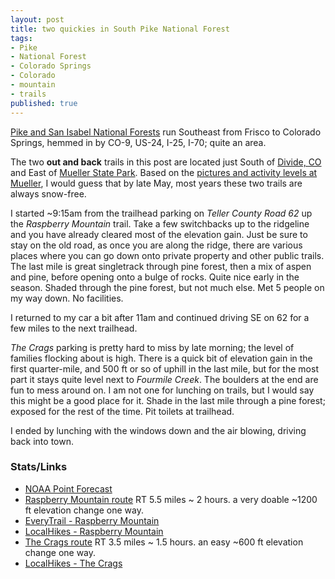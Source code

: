 ```yaml
---
layout: post
title: two quickies in South Pike National Forest
tags:
- Pike
- National Forest
- Colorado Springs
- Colorado
- mountain
- trails
published: true
---
```

[Pike and San Isabel National Forests](http://www.fs.usda.gov/psicc/)
run Southeast from Frisco to Colorado Springs, hemmed in by CO-9, US-24, I-25, I-70;
quite an area.

The two __out and back__ trails in this post are located just South of
[Divide, CO](http://en.wikipedia.org/wiki/Divide,_Colorado)
and East of [Mueller State Park](http://cpw.state.co.us/placestogo/parks/Mueller).
Based on the [pictures and activity levels at Mueller](https://twitter.com/search?q=Mueller%20State%20Park),
I would guess that by late May, most years these two trails are always snow-free.

I started ~9:15am from the trailhead parking on _Teller County Road 62_ up the
_Raspberry Mountain_ trail. Take a few switchbacks up to the ridgeline and you have
already cleared most of the elevation gain. Just be sure to stay on the old road,
as once you are along the ridge, there are various places where you can go down
onto private property and other public trails. The last mile is great singletrack
through pine forest, then a mix of aspen and pine, before opening onto a bulge
of rocks. Quite nice early in the season. Shaded through the pine forest, but
not much else. Met 5 people on my way down. No facilities.

I returned to my car a bit after 11am and continued driving SE on 62 for a few
miles to the next trailhead.

_The Crags_ parking is pretty hard to miss by late morning; the level of
families flocking about is high. There is a quick bit of elevation gain in the
first quarter-mile, and 500 ft or so of uphill in the last mile, but for the
most part it stays quite level next to _Fourmile Creek_. The boulders at the
end are fun to mess around on. I am not one for lunching on trails, but I would
say this might be a good place for it. Shade in the last mile through a pine
forest; exposed for the rest of the time. Pit toilets at trailhead.

I ended by lunching with the windows down and the air blowing, driving back
into town.

### Stats/Links
- [NOAA Point Forecast](http://forecast.weather.gov/MapClick.php?lat=38.8937269&lon=-105.1056901)
- [Raspberry Mountain route](https://mapsengine.google.com/map/edit?mid=zj2fwvSxaNFw.kDLTkkbXG7iI)
RT 5.5 miles ~ 2 hours. a very doable ~1200 ft elevation change one way.
- [EveryTrail - Raspberry Mountain](http://www.everytrail.com/guide/raspberry-mountain)
- [LocalHikes - Raspberry Mountain](http://www.localhikes.com/HikeData.asp?DispType=0&ActiveHike=45&GetHikesStateID=1&ID=5519)
- [The Crags route](https://mapsengine.google.com/map/edit?mid=zj2fwvSxaNFw.kRkBh3e0LlD0)
RT 3.5 miles ~ 1.5 hours. an easy ~600 ft elevation change one way.
- [LocalHikes - The Crags](http://www.localhikes.com/HikeData.asp?DispType=0&ActiveHike=51&GetHikesStateID=1&ID=5671)
